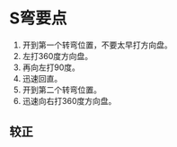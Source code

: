 # S弯要点

1. 开到第一个转弯位置，不要太早打方向盘。
2. 左打360度方向盘。
3. 再向左打90度。
4. 迅速回直。
5. 开到第二个转弯位置。
6. 迅速向右打360度方向盘。

## **较正**